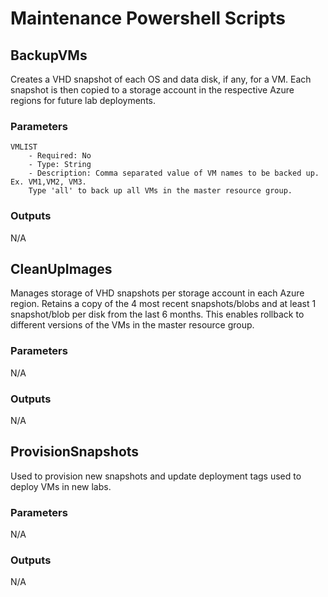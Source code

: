 # Maintenance Powershell Scripts

## BackupVMs
Creates a VHD snapshot of each OS and data disk, if any, for a VM. Each snapshot is then copied to a storage account in the respective Azure regions for future lab deployments.

### Parameters
    VMLIST
        - Required: No
        - Type: String
        - Description: Comma separated value of VM names to be backed up. Ex. VM1,VM2, VM3. 
        Type 'all' to back up all VMs in the master resource group. 

### Outputs
N/A


## CleanUpImages
Manages storage of VHD snapshots per storage account in each Azure region. Retains a copy of the 4 most recent snapshots/blobs and at least 1 snapshot/blob per disk from the last 6 months. This enables rollback to different versions of the VMs in the master resource group.

### Parameters
N/A

### Outputs
N/A


## ProvisionSnapshots
Used to provision new snapshots and update deployment tags used to deploy VMs in new labs.

### Parameters
N/A

### Outputs
N/A